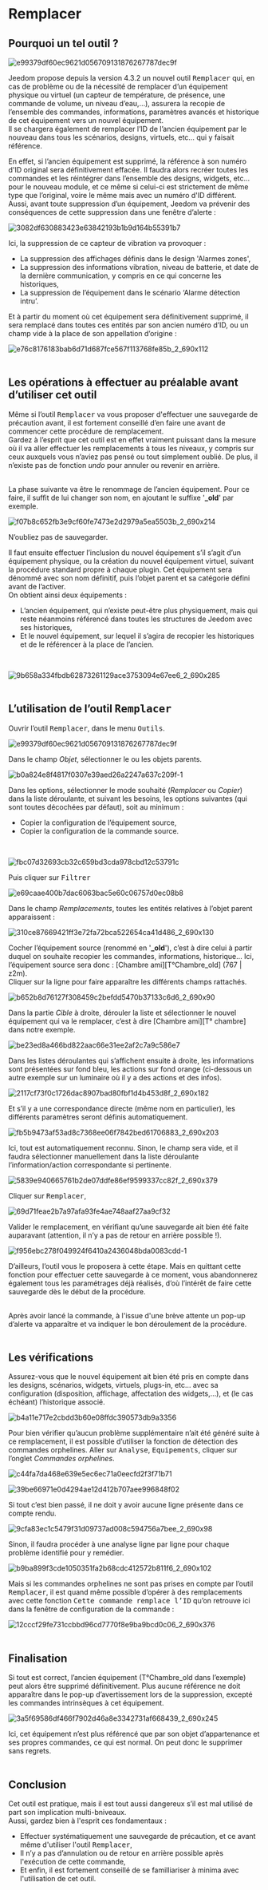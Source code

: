  # Remplacer

## Pourquoi un tel outil ?

![e99379df60ec9621d056709131876267787dec9f](https://github.com/jngdan/core/alpha/docs/images/replace1.png)

Jeedom propose depuis la version 4.3.2 un nouvel outil <kbd>Remplacer</kbd> qui, en cas de problème ou de la nécessité de remplacer d’un équipement physique ou virtuel (un capteur de température, de présence, une commande de volume, un niveau d’eau,…), assurera la recopie de l’ensemble des commandes, informations, paramètres avancés et historique de cet équipement vers un nouvel équipement.<br>
Il se chargera également de remplacer l’ID de l’ancien équipement par le nouveau dans tous les scénarios, designs, virtuels, etc… qui y faisait référence.

En effet, si l’ancien équipement est supprimé, la référence à son numéro d'ID original sera définitivement effacée. Il faudra alors recréer toutes les commandes et les réintégrer dans l’ensemble des designs, widgets, etc… pour le nouveau module, et ce même si celui-ci est strictement de même type que l’original, voire le même mais avec un numéro d'ID différent.<br>
Aussi, avant toute suppression d’un équipement, Jeedom va prévenir des conséquences de cette suppression dans une fenêtre d’alerte :

![3082df630883423e63842193b1b9d164b55391b7](https://github.com/jngdan/core/alpha/docs/images/replace2.png)

Ici, la suppression de ce capteur de vibration va provoquer :

- La suppression des affichages définis dans le design 'Alarmes zones',
- La suppression des informations vibration, niveau de batterie, et date de la dernière communication, y compris en ce qui concerne les historiques,
- La suppression de l’équipement dans le scénario ‘Alarme détection intru’.

Et à partir du moment où cet équipement sera définitivement supprimé, il sera remplacé dans toutes ces entités par son ancien numéro d’ID, ou un champ vide à la place de son appellation d’origine :

![e76c8176183bab6d71d687fce567f113768fe85b_2_690x112](https://github.com/jngdan/core/alpha/docs/images/replace3.png)
<br><br>

## Les opérations à effectuer au préalable avant d’utiliser cet outil

Même si l’outil <kbd>Remplacer</kbd> va vous proposer d'effectuer une sauvegarde de précaution avant, il est fortement conseillé d’en faire une avant de commencer cette procédure de remplacement.<br>
Gardez à l’esprit que cet outil est en effet vraiment puissant dans la mesure où il va aller effectuer les remplacements à tous les niveaux, y compris sur ceux auxquels vous n’aviez pas pensé ou tout simplement oublié. De plus, il n’existe pas de fonction *undo* pour annuler ou revenir en arrière.<br><br>

La phase suivante va être le renommage de l’ancien équipement. Pour ce faire, il suffit de lui changer son nom, en ajoutant le suffixe '**_old**' par exemple.

![f07b8c652fb3e9cf60fe7473e2d2979a5ea5503b_2_690x214](https://github.com/jngdan/core/alpha/docs/images/replace4.png)
<br>

N’oubliez pas de sauvegarder.
<br>

Il faut ensuite effectuer l’inclusion du nouvel équipement s’il s’agit d’un équipement physique, ou la création du nouvel équipement virtuel, suivant la procédure standard propre à chaque plugin.
Cet équipement sera dénommé avec son nom définitif, puis l’objet parent et sa catégorie défini avant de l’activer. 
<br>
On obtient ainsi deux équipements :

- L’ancien équipement, qui n’existe peut-être plus physiquement, mais qui reste néanmoins référencé dans toutes les structures de Jeedom avec ses historiques,
- Et le nouvel équipement, sur lequel il s’agira de recopier les historiques et de le référencer à la place de l’ancien.
<br>

![9b658a334fbdb62873261129ace3753094e67ee6_2_690x285](https://github.com/jngdan/core/alpha/docs/images/replace5.png)
<br><br>

## L’utilisation de l’outil <kbd>Remplacer</kbd>

Ouvrir l’outil <kbd>Remplacer</kbd>, dans le menu <kbd>Outils</kbd>.

![e99379df60ec9621d056709131876267787dec9f](https://github.com/jngdan/core/alpha/docs/images/replace6.png)
<br>

Dans le champ *Objet*, sélectionner le ou les objets parents.

![b0a824e8f4817f0307e39aed26a2247a637c209f-1]([https://github.com/jngdan/core/alpha/docs/images/replace7.png)
<br>

Dans les options, sélectionner le mode souhaité (*Remplacer* ou *Copier*) dans la liste déroulante, et suivant les besoins, les options suivantes (qui sont toutes décochées par défaut), soit au minimum :

- Copier la configuration de l’équipement source,
- Copier la configuration de la commande source.
<br>

![fbc07d32693cb32c659bd3cda978cbd12c53791c](https://github.com/jngdan/core/alpha/docs/images/replace8.png)
<br>

Puis cliquer sur <kbd>Filtrer</kbd>

![e69caae400b7dac6063bac5e60c06757d0ec08b8](https://github.com/jngdan/core/alpha/docs/images/replace9.png)
<br>

Dans le champ *Remplacements*, toutes les entités relatives à l’objet parent apparaissent :

![310ce87669421ff3e72fa72bca522654ca41d486_2_690x130](https://github.com/jngdan/core/alpha/docs/images/replace10.png)
<br>

Cocher l’équipement source (renommé en '**_old**'), c’est à dire celui à partir duquel on souhaite recopier les commandes, informations, historique…
Ici, l’équipement source sera donc : [Chambre ami][T°Chambre_old] (767 | z2m).<br>
Cliquer sur la ligne pour faire apparaître les différents champs rattachés.

![b652b8d76127f308459c2befdd5470b37133c6d6_2_690x90](https://github.com/jngdan/core/alpha/docs/images/replace11.png)
<br>

Dans la partie *Cible* à droite, dérouler la liste et sélectionner le nouvel équipement qui va le remplacer, c’est à dire [Chambre ami][T° chambre] dans notre exemple.

![be23ed8a466bd822aac66e31ee2af2c7a9c586e7](https://github.com/jngdan/core/alpha/docs/images/replace12.png)
<br>

Dans les listes déroulantes qui s’affichent ensuite à droite, les informations sont présentées sur fond bleu, les actions sur fond orange (ci-dessous un autre exemple sur un luminaire où il y a des actions et des infos).

![2117cf73f0c1726dac8907bad80fbf1d4b453d8f_2_690x182](https://github.com/jngdan/core/alpha/docs/images/replace13.png)
<br>

Et s’il y a une correspondance directe (même nom en particulier), les différents paramètres seront définis automatiquement.

![fb5b9473af53ad8c7368ee06f7842bed61706883_2_690x203](https://github.com/jngdan/core/alpha/docs/images/replace14.png)
<br>

Ici, tout est automatiquement reconnu.
Sinon, le champ sera vide, et il faudra sélectionner manuellement dans la liste déroulante l’information/action correspondante si pertinente.

![5839e940665761b2de07ddfe86ef9599337cc82f_2_690x379](https://github.com/jngdan/core/alpha/docs/images/replace15.png)
<br>

Cliquer sur <kbd>Remplacer</kbd>,

![69d71feae2b7a97afa93fe4ae748aaf27aa9cf32](https://github.com/jngdan/core/alpha/docs/images/replace16.png)
<br>

Valider le remplacement, en vérifiant qu’une sauvegarde ait bien été faite auparavant (attention, il n’y a pas de retour en arrière possible !).

![f956ebc278f049924f6410a2436048bda0083cdd-1](https://github.com/jngdan/core/alpha/docs/images/replace17.png)
<br>

D’ailleurs, l’outil vous le proposera à cette étape. Mais en quittant cette fonction pour effectuer cette sauvegarde à ce moment, vous abandonnerez également tous les paramétrages déjà réalisés, d’où l’intérêt de faire cette sauvegarde dès le début de la procédure.<br><br>

Après avoir lancé la commande, à l'issue d'une brève attente un pop-up d’alerte va apparaître et va indiquer le bon déroulement de la procédure.<br><br>

## Les vérifications

Assurez-vous que le nouvel équipement ait bien été pris en compte dans les designs, scénarios, widgets, virtuels, plugs-in, etc… avec sa configuration (disposition, affichage, affectation des widgets,…), et (le cas échéant) l’historique associé.

![b4a11e717e2cbdd3b60e08ffdc390573db9a3356](https://github.com/jngdan/core/alpha/docs/images/replace18.png)
<br>

Pour bien vérifier qu’aucun problème supplémentaire n’ait été généré suite à ce remplacement, il est possible d’utiliser la fonction de détection des commandes orphelines.
Aller sur <kbd>Analyse</kbd>, <kbd>Equipements</kbd>, cliquer sur l’onglet *Commandes orphelines*.

![c44fa7da468e639e5ec6ec71a0eecfd2f3f71b71](https://github.com/jngdan/core/alpha/docs/images/replace19.png)
<br>

![39be66971e0d4294ae12d412b707aee996848f02](https://github.com/jngdan/core/alpha/docs/images/replace20.png)
<br>

Si tout c’est bien passé, il ne doit y avoir aucune ligne présente dans ce compte rendu.
 
![9cfa83ec1c5479f31d09737ad008c594756a7bee_2_690x98](https://github.com/jngdan/core/alpha/docs/images/replace21.png)
<br>

Sinon, il faudra procéder à une analyse ligne par ligne pour chaque problème identifié pour y remédier.

![b9ba899f3cde1050351fa2b68cdc412572b811f6_2_690x102](https://github.com/jngdan/core/alpha/docs/images/replace22.png)
<br>

Mais si les commandes orphelines ne sont pas prises en compte par l’outil <kbd>Remplacer</kbd>, il est quand même possible d’opérer à des remplacements avec cette fonction <kbd>Cette commande remplace l’ID</kbd> qu’on retrouve ici dans la fenêtre de configuration de la commande :

![12cccf29fe731ccbbd96cd7770f8e9ba9bcd0c06_2_690x376](https://github.com/jngdan/core/alpha/docs/images/replace23.png)
<br><br>

## Finalisation

Si tout est correct, l’ancien équipement (T°Chambre_old dans l’exemple) peut alors être supprimé définitivement. Plus aucune référence ne doit apparaître dans le pop-up d’avertissement lors de la suppression, excepté les commandes intrinsèques à cet équipement.

![3a5f69586df466f7902d46a8e3342731af668439_2_690x245](https://github.com/jngdan/core/alpha/docs/images/replace24.png)
<br>

Ici, cet équipement n’est plus référencé que par son objet d’appartenance et ses propres commandes, ce qui est normal. On peut donc le supprimer sans regrets.<br><br>

## Conclusion

Cet outil est pratique, mais il est tout aussi dangereux s’il est mal utilisé de part son implication multi-bniveaux.<br>
Aussi, gardez bien à l'esprit ces fondamentaux :

- Effectuer systématiquement une sauvegarde de précaution, et ce avant même d'utiliser l'outil <kbd>Remplacer</kbd>,
- Il n’y a pas d’annulation ou de retour en arrière possible après l'exécution de cette commande,
- Et enfin, il est fortement conseillé de se familliariser à minima avec l'utilisation de cet outil.
